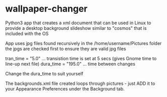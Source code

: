 # wallpaper-changer

Python3 app that creates a xml document that can be used in Linux to provide a
desktop background slideshow similar to "cosmos" that is included with the OS

App uses jpg files found recursively in the /home/username/Pictures folder
the jpgs are checked first to ensure they are valid jpg files

tran_time = "5.0"  ... transistion time is set at 5 secs (gives Gnome time to line-up next file)
dura_time = "195.0" ... time between changes

Change the dura_time to suit yourself

The backgrounds.xml file created loops through pictures - just ADD it to your
Appearance Preferences under the Background tab.
